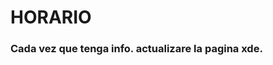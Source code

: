 <!DOCTYPE html>

   <html>
      <head>
      </head>
      <body>
     
   <h1>  HORARIO  </h1>

   <h3>  Cada vez que tenga info. actualizare la pagina xde.  <h3>
    
  </body>
     
 </html>
